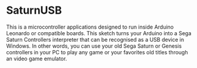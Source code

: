 # SaturnUSB

This is a microcontroller applications designed to run inside Arduino Leonardo or compatible boards. This sketch turns your Arduino into a Sega Saturn Controllers interpreter that can be recognised as a USB device in Windows. In other words, you can use your old Sega Saturn or Genesis controllers in your PC to play any game or your favorites old titles through an video game emulator.

